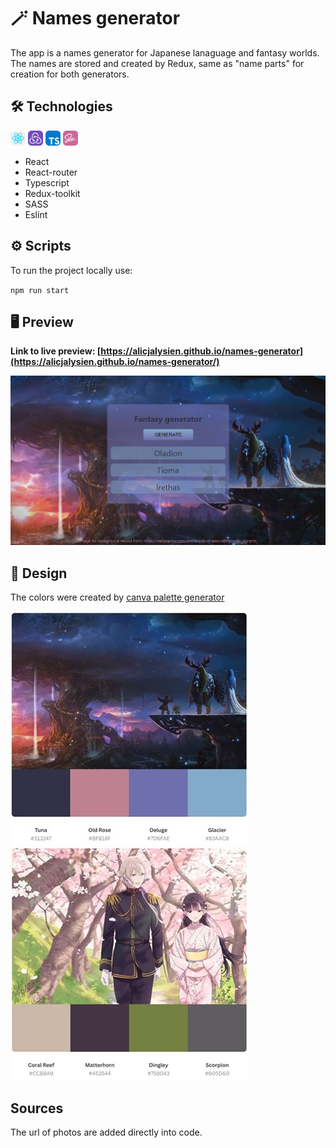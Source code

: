 # 🪄 Names generator

The app is a names generator for Japanese lanaguage and fantasy worlds.
The names are stored and created by Redux, same as "name parts" for creation for both generators.

## 🛠️ Technologies
<img src="./public/icons/react.svg" width="24"> <img src="./public/icons/redux.svg" width="24"> <img src="./public/icons/typescript.svg" width="24"> <img src="./public/icons/sass.svg" width="24"> 

- React
- React-router
- Typescript 
- Redux-toolkit
- SASS
- Eslint

## ⚙️ Scripts

To run the project locally use:

``
npm run start
``

## 🖥️ Preview

**Link to live preview: [https://alicjalysien.github.io/names-generator](https://alicjalysien.github.io/names-generator/)**

![Image - preview of my page](/public/images/readme-example.png)


## 🎨 Design
The colors were created by [canva palette generator](https://www.canva.com/colors/color-palette-generator/)

![Image - fantasy palette](/public/images/fantasy-bg-palette.jpg) ![Image - japanese palette](/public/images/japanese-bg-palette.jpg)


## Sources
The url of photos are added directly into code.
